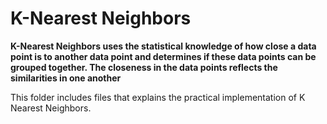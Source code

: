 # K-Nearest Neighbors
<b>K-Nearest Neighbors uses the statistical knowledge of how close a data point is to another data point and determines if these data points can be grouped together. The closeness in the data points reflects the similarities in one another</b>

This folder includes files that explains the practical implementation of K Nearest Neighbors.

